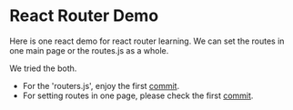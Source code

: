 # React Router Demo

Here is one react demo for react router learning.
We can set the routes in one main page or the routes.js as a whole.

We tried the both.

- For the 'routers.js', enjoy the first [commit](https://github.com/testcara/react_router_demo/commit/f4213d0daf271dc1bc8de12753538720d5fcb96b).
- For setting routes in one page, please check the first [commit]().